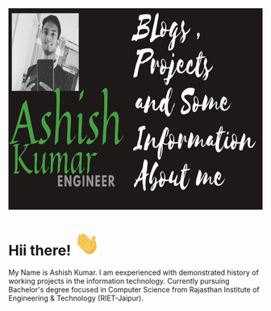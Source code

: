  <img src="https://github.com/jokker99/jokker99/blob/master/Assets/ye.jpg" width="120%" height="400px">

# Hii there!  <img src="https://github.com/jokker99/jokker99/blob/master/Assets/wave.gif" width="50px">
My Name is Ashish Kumar. I am eexperienced with demonstrated history of working projects in the information technology.
Currently pursuing Bachelor's degree focused in Computer Science from Rajasthan Institute of Engineering & Technology (RIET-Jaipur). 
<!--
**jokker99/jokker99** is a ✨ _special_ ✨ repository because its `README.md` (this file) appears on your GitHub profile.

Here are some ideas to get you started:

- 🔭 I’m currently working on ...
- 🌱 I’m currently learning ...
- 👯 I’m looking to collaborate on ...
- 🤔 I’m looking for help with ...
- 💬 Ask me about ...
- 📫 How to reach me: ...
- 😄 Pronouns: ...
- ⚡ Fun fact: ...
-->
